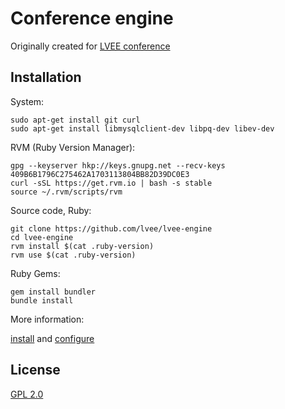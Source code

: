 Conference engine
=================

Originally created for [LVEE conference](http://lvee.org)

Installation
------------

System:

    sudo apt-get install git curl
    sudo apt-get install libmysqlclient-dev libpq-dev libev-dev

RVM (Ruby Version Manager):

    gpg --keyserver hkp://keys.gnupg.net --recv-keys 409B6B1796C275462A1703113804BB82D39DC0E3
    curl -sSL https://get.rvm.io | bash -s stable
    source ~/.rvm/scripts/rvm

Source code, Ruby:

    git clone https://github.com/lvee/lvee-engine
    cd lvee-engine
    rvm install $(cat .ruby-version)
    rvm use $(cat .ruby-version)

Ruby Gems:

    gem install bundler
    bundle install

More information:
    
   [install](https://github.com/lvee/lvee-engine/blob/master/doc/install.textile) and [configure](https://github.com/lvee/lvee-engine/blob/master/doc/configure.textile)

License
-------

[GPL 2.0](https://www.gnu.org/licenses/gpl-2.0.en.html)

